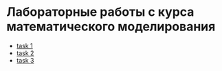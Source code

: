# Лабораторные работы с курса математического моделирования

 * [task 1](./task%201/)
 * [task 2](./task%202/)
 * [task 3](./task%203/)